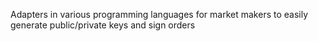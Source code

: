 Adapters in various programming languages for market makers to easily generate public/private keys and sign orders
